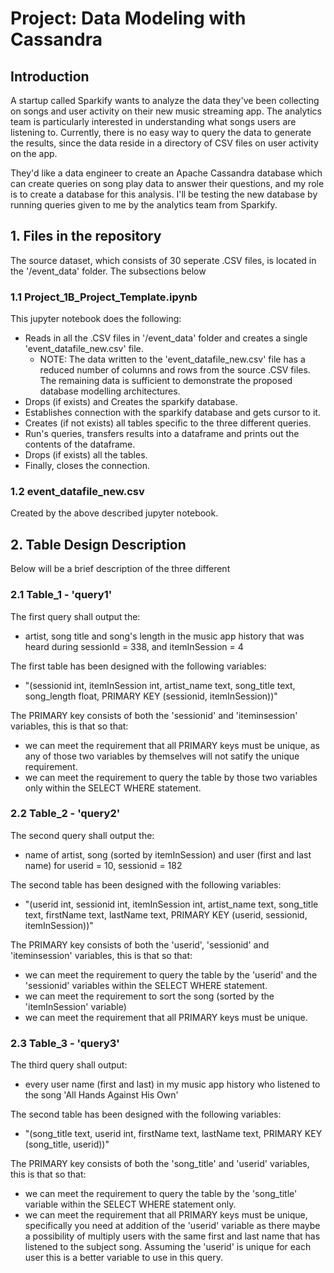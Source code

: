 # Project: Data Modeling with Cassandra


## Introduction
A startup called Sparkify wants to analyze the data they've been collecting on songs and user activity on their new music streaming app. The analytics team is particularly interested in understanding what songs users are listening to. Currently, there is no easy way to query the data to generate the results, since the data reside in a directory of CSV files on user activity on the app.

They'd like a data engineer to create an Apache Cassandra database which can create queries on song play data to answer their questions, and my role is to create a database for this analysis. I'll be testing the new database by running queries given to me by the analytics team from Sparkify.


## 1. Files in the repository
The source dataset, which consists of 30 seperate .CSV files, is located in the '/event_data' folder. The subsections below 

### 1.1 Project_1B_Project_Template.ipynb
This jupyter notebook does the following:
- Reads in all the .CSV files in '/event_data' folder and creates a single 'event_datafile_new.csv' file.
     - NOTE: The data written to the 'event_datafile_new.csv' file has a reduced number of columns and rows from the source .CSV files. The remaining data is
             sufficient to demonstrate the proposed database modelling architectures.
- Drops (if exists) and Creates the sparkify database. 
- Establishes connection with the sparkify database and gets cursor to it.  
- Creates (if not exists) all tables specific to the three different queries.
- Run's queries, transfers results into a dataframe and prints out the contents of the dataframe. 
- Drops (if exists) all the tables.
- Finally, closes the connection.

### 1.2 event_datafile_new.csv
Created by the above described jupyter notebook.



## 2. Table Design Description
Below will be a brief description of the three different 

### 2.1 Table_1 - 'query1'
The first query shall output the:
- artist, song title and song's length in the music app history that was heard during sessionId = 338, and itemInSession = 4

The first table has been designed with the following variables: 
- "(sessionid int, itemInSession int, artist_name text, song_title text, song_length float, PRIMARY KEY (sessionid, itemInSession))"

The PRIMARY key consists of both the 'sessionid' and 'iteminsession' variables, this is that so that:
- we can meet the requirement that all PRIMARY keys must be unique, as any of those two variables by themselves will not satify the unique requirement.
- we can meet the requirement to query the table by those two variables only within the SELECT WHERE statement.

### 2.2 Table_2 - 'query2'
The second query shall output the:
- name of artist, song (sorted by itemInSession) and user (first and last name) for userid = 10, sessionid = 182

The second table has been designed with the following variables: 
- "(userid int, sessionid int, itemInSession int, artist_name text, song_title text, firstName text, lastName text, PRIMARY KEY (userid, sessionid, itemInSession))"

The PRIMARY key consists of both the 'userid', 'sessionid' and 'iteminsession' variables, this is that so that:
- we can meet the requirement to query the table by the 'userid' and the 'sessionid' variables within the SELECT WHERE statement.
- we can meet the requirement to sort the song (sorted by the 'itemInSession' variable)
- we can meet the requirement that all PRIMARY keys must be unique. 
            
### 2.3 Table_3 - 'query3'
The third query shall output:
- every user name (first and last) in my music app history who listened to the song 'All Hands Against His Own'

The second table has been designed with the following variables: 
- "(song_title text, userid int, firstName text, lastName text, PRIMARY KEY (song_title, userid))"

The PRIMARY key consists of both the 'song_title' and 'userid' variables, this is that so that:
- we can meet the requirement to query the table by the 'song_title' variable within the SELECT WHERE statement only.
- we can meet the requirement that all PRIMARY keys must be unique, specifically you need at addition of the 'userid' variable as there maybe a possibility of multiply users with the same first and last name that has listened to the subject song. Assuming the 'userid' is unique for each user this is a better variable to use in this query. 
